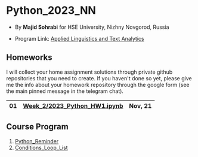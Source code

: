 # Python_2023_NN

- By **Majid Sohrabi** for HSE University, Nizhny Novgorod, Russia

- Program Link: [Applied Linguistics and Text Analytics](https://nnov.hse.ru/en/ma/appling/)

## Homeworks

I will collect your home assignment solutions through private github repositories that you need to create. If you haven't done so yet, please give me the info about your homework repository through the google form (see the main pinned message in the telegram chat).


| 01 | [Week_2/2023_Python_HW1.ipynb](Week_2/2023_Python_HW1.ipynb) | Nov, 21 |
| -- | ---------------------------- | ------- |

## Course Program

  1. [Python_Reminder](Week_1/Python_Reminder_2023(NN).ipynb)
  2. [Conditions_Loop_List](Week_2/Week_2_Conditions_Loop_List.ipynb)

